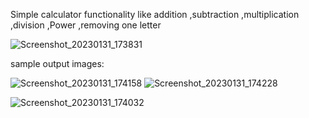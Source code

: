 Simple calculator functionality like addition ,subtraction ,multiplication ,division ,Power ,removing one letter

![Screenshot_20230131_173831](https://user-images.githubusercontent.com/113625858/215760491-cd0f5eef-743c-4764-b1ed-a494ea62431d.png)

sample output images:

![Screenshot_20230131_174158](https://user-images.githubusercontent.com/113625858/215762266-4618bc27-3b25-4129-aabf-f82827e5bc67.png)
![Screenshot_20230131_174228](https://user-images.githubusercontent.com/113625858/215762336-ecf82592-5c56-4757-8c31-de0e366ebdb4.png)

![Screenshot_20230131_174032](https://user-images.githubusercontent.com/113625858/215762874-c8963934-7dce-4d8a-805d-477071d8e790.png)










